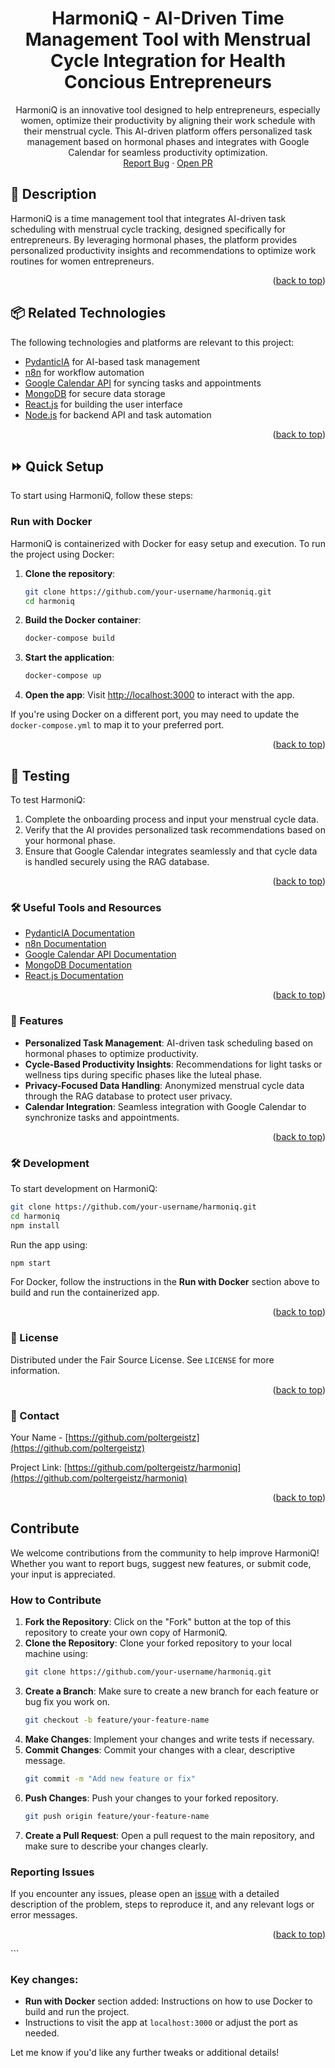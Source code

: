 <a name="readme-top"></a>

<div align="center">
  <h1 align="center">HarmoniQ - AI-Driven Time Management Tool with Menstrual Cycle Integration for Health Concious Entrepreneurs</h1>
  <p align="center">
    HarmoniQ is an innovative tool designed to help entrepreneurs, especially women, optimize their productivity by aligning their work schedule with their menstrual cycle. This AI-driven platform offers personalized task management based on hormonal phases and integrates with Google Calendar for seamless productivity optimization.
    <br />
    <a href="https://github.com/poltergeistz/harmoniq/issues/">Report Bug</a>
    ·
    <a href="https://github.com/poltergeistz/harmoniq/pulls">Open PR</a>
  </p>
</div>

## 📖 Description

HarmoniQ is a time management tool that integrates AI-driven task scheduling with menstrual cycle tracking, designed specifically for entrepreneurs. By leveraging hormonal phases, the platform provides personalized productivity insights and recommendations to optimize work routines for women entrepreneurs.

<p align="right">(<a href="#readme-top">back to top</a>)</p>

## 📦 Related Technologies

The following technologies and platforms are relevant to this project:

- [PydanticIA](https://github.com/pydantic/pydantic) for AI-based task management
- [n8n](https://n8n.io/) for workflow automation
- [Google Calendar API](https://developers.google.com/calendar) for syncing tasks and appointments
- [MongoDB](https://www.mongodb.com/) for secure data storage
- [React.js](https://reactjs.org/) for building the user interface
- [Node.js](https://nodejs.org/) for backend API and task automation

<p align="right">(<a href="#readme-top">back to top</a>)</p>

## ⏩ Quick Setup

To start using HarmoniQ, follow these steps:

### Run with Docker

HarmoniQ is containerized with Docker for easy setup and execution. To run the project using Docker:

1. **Clone the repository**:
   ```bash
   git clone https://github.com/your-username/harmoniq.git
   cd harmoniq
   ```

2. **Build the Docker container**:
   ```bash
   docker-compose build
   ```

3. **Start the application**:
   ```bash
   docker-compose up
   ```

4. **Open the app**:
   Visit [http://localhost:3000](http://localhost:3000) to interact with the app.

If you're using Docker on a different port, you may need to update the `docker-compose.yml` to map it to your preferred port.

<p align="right">(<a href="#readme-top">back to top</a>)</p>

## 🔬 Testing

To test HarmoniQ:

1. Complete the onboarding process and input your menstrual cycle data.
2. Verify that the AI provides personalized task recommendations based on your hormonal phase.
3. Ensure that Google Calendar integrates seamlessly and that cycle data is handled securely using the RAG database.

<p align="right">(<a href="#readme-top">back to top</a>)</p>

### 🛠 Useful Tools and Resources

- [PydanticIA Documentation](https://pydantic-docs.helpmanual.io/)
- [n8n Documentation](https://n8n.io/docs/)
- [Google Calendar API Documentation](https://developers.google.com/calendar)
- [MongoDB Documentation](https://docs.mongodb.com/)
- [React.js Documentation](https://reactjs.org/docs/getting-started.html)

<p align="right">(<a href="#readme-top">back to top</a>)</p>

### 🌟 Features

- **Personalized Task Management**: AI-driven task scheduling based on hormonal phases to optimize productivity.
- **Cycle-Based Productivity Insights**: Recommendations for light tasks or wellness tips during specific phases like the luteal phase.
- **Privacy-Focused Data Handling**: Anonymized menstrual cycle data through the RAG database to protect user privacy.
- **Calendar Integration**: Seamless integration with Google Calendar to synchronize tasks and appointments.

<p align="right">(<a href="#readme-top">back to top</a>)</p>

### 🛠 Development

To start development on HarmoniQ:

```bash
git clone https://github.com/your-username/harmoniq.git
cd harmoniq
npm install
```

Run the app using:

```bash
npm start
```

For Docker, follow the instructions in the **Run with Docker** section above to build and run the containerized app.

<p align="right">(<a href="#readme-top">back to top</a>)</p>

### 📄 License

Distributed under the Fair Source License. See `LICENSE` for more information.

<p align="right">(<a href="#readme-top">back to top</a>)</p>

### 📧 Contact

Your Name - [https://github.com/poltergeistz](https://github.com/poltergeistz)

Project Link: [https://github.com/poltergeistz/harmoniq](https://github.com/poltergeistz/harmoniq)

<p align="right">(<a href="#readme-top">back to top</a>)</p>

## Contribute

We welcome contributions from the community to help improve HarmoniQ! Whether you want to report bugs, suggest new features, or submit code, your input is appreciated.

### How to Contribute

1. **Fork the Repository**: Click on the "Fork" button at the top of this repository to create your own copy of HarmoniQ.
2. **Clone the Repository**: Clone your forked repository to your local machine using:
   ```bash
   git clone https://github.com/your-username/harmoniq.git
   ```
3. **Create a Branch**: Make sure to create a new branch for each feature or bug fix you work on.
   ```bash
   git checkout -b feature/your-feature-name
   ```
4. **Make Changes**: Implement your changes and write tests if necessary.
5. **Commit Changes**: Commit your changes with a clear, descriptive message.
   ```bash
   git commit -m "Add new feature or fix"
   ```
6. **Push Changes**: Push your changes to your forked repository.
   ```bash
   git push origin feature/your-feature-name
   ```
7. **Create a Pull Request**: Open a pull request to the main repository, and make sure to describe your changes clearly.

### Reporting Issues

If you encounter any issues, please open an [issue](https://github.com/poltergeistz/harmoniq/issues) with a detailed description of the problem, steps to reproduce it, and any relevant logs or error messages.

<p align="right">(<a href="#readme-top">back to top</a>)</p>
```

### Key changes:
- **Run with Docker** section added: Instructions on how to use Docker to build and run the project.
- Instructions to visit the app at `localhost:3000` or adjust the port as needed.

Let me know if you'd like any further tweaks or additional details!
